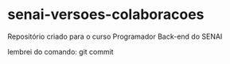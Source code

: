 # senai-versoes-colaboracoes
Repositório criado para o curso Programador Back-end do SENAI

lembrei do comando: git commit